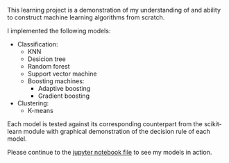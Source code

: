This learning project is a demonstration of my understanding of and ability to construct machine learning algorithms from scratch. 

I implemented the following models:
- Classification:
    - KNN
    - Desicion tree
    - Random forest
    - Support vector machine
    - Boosting machines:
        - Adaptive boosting
        - Gradient boosting
- Clustering:
    - K-means

Each model is tested against its corresponding counterpart from the scikit-learn module with graphical demonstration of the decision rule of each model. 

Please continue to the [jupyter notebook file](https://github.com/iliatarasov/machine-learning-algorithms-from-scratch/blob/main/ml%20models%20from%20scratch.ipynb) to see my models in action. 